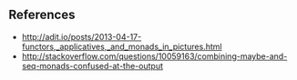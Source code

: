 References
----------

* http://adit.io/posts/2013-04-17-functors,_applicatives,_and_monads_in_pictures.html
* http://stackoverflow.com/questions/10059163/combining-maybe-and-seq-monads-confused-at-the-output
